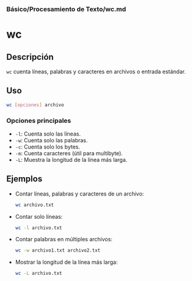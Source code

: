 ### **Básico/Procesamiento de Texto/wc.md**


# wc

## Descripción

`wc` cuenta líneas, palabras y caracteres en archivos o entrada estándar.

## Uso

```bash
wc [opciones] archivo
```

### Opciones principales

- `-l`: Cuenta solo las líneas.
- `-w`: Cuenta solo las palabras.
- `-c`: Cuenta solo los bytes.
- `-m`: Cuenta caracteres (útil para multibyte).
- `-L`: Muestra la longitud de la línea más larga.

## Ejemplos

- Contar líneas, palabras y caracteres de un archivo:

  ```bash
  wc archivo.txt
  ```

- Contar solo líneas:

  ```bash
  wc -l archivo.txt
  ```

- Contar palabras en múltiples archivos:

  ```bash
  wc -w archivo1.txt archivo2.txt
  ```

- Mostrar la longitud de la línea más larga:

  ```bash
  wc -L archivo.txt
  ```
